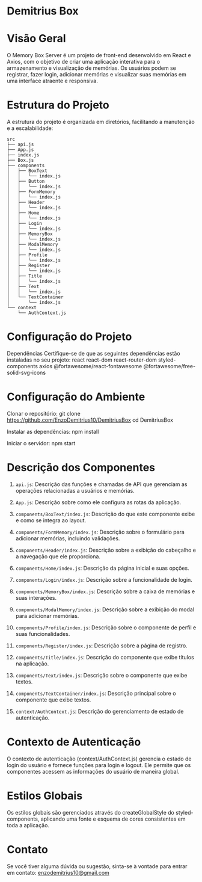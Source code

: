 # Demitrius Box

# Visão Geral
O Memory Box Server é um projeto de front-end desenvolvido em React e Axios, com o objetivo de criar uma aplicação interativa para o armazenamento e visualização de memórias. Os usuários podem se registrar, fazer login, adicionar memórias e visualizar suas memórias em uma interface atraente e responsiva.

# Estrutura do Projeto
A estrutura do projeto é organizada em diretórios, facilitando a manutenção e a escalabilidade:

```
src
├── api.js
├── App.js
├── index.js
├── Box.js
├── components
│   ├── BoxText
│   │   └── index.js
│   ├── Button
│   │   └── index.js
│   ├── FormMemory
│   │   └── index.js
│   ├── Header
│   │   └── index.js
│   ├── Home
│   │   └── index.js
│   ├── Login
│   │   └── index.js
│   ├── MemoryBox
│   │   └── index.js
│   ├── ModalMemory
│   │   └── index.js
│   ├── Profile
│   │   └── index.js
│   ├── Register
│   │   └── index.js
│   ├── Title
│   │   └── index.js
│   ├── Text
│   │   └── index.js
│   └── TextContainer
│       └── index.js
└── context
    └── AuthContext.js
```
    
# Configuração do Projeto
Dependências
Certifique-se de que as seguintes dependências estão instaladas no seu projeto:
react
react-dom
react-router-dom
styled-components
axios
@fortawesome/react-fontawesome
@fortawesome/free-solid-svg-icons

# Configuração do Ambiente
Clonar o repositório:
git clone https://github.com/EnzoDemitrius10/DemitriusBox
cd DemitriusBox

Instalar as dependências:
npm install

Iniciar o servidor:
npm start

# Descrição dos Componentes

1. `api.js`: Descrição das funções e chamadas de API que gerenciam as operações relacionadas a usuários e memórias.

2. `App.js`: Descrição sobre como ele configura as rotas da aplicação.

3. `components/BoxText/index.js`: Descrição do que este componente exibe e como se integra ao layout.

4. `components/FormMemory/index.js`: Descrição sobre o formulário para adicionar memórias, incluindo validações.

5. `components/Header/index.js`: Descrição sobre a exibição do cabeçalho e a navegação que ele proporciona.

6. `components/Home/index.js`: Descrição da página inicial e suas opções.

7. `components/Login/index.js`: Descrição sobre a funcionalidade de login.

8. `components/MemoryBox/index.js`: Descrição sobre a caixa de memórias e suas interações.

9. `components/ModalMemory/index.js`: Descrição sobre a exibição do modal para adicionar memórias.

10. `components/Profile/index.js`: Descrição sobre o componente de perfil e suas funcionalidades.

11. `components/Register/index.js`: Descrição sobre a página de registro.

12. `components/Title/index.js`: Descrição do componente que exibe títulos na aplicação.

13. `components/Text/index.js`: Descrição sobre o componente que exibe textos.

14. `components/TextContainer/index.js`: Descrição principal sobre o componente que exibe textos.

15. `context/AuthContext.js`: Descrição do gerenciamento de estado de autenticação.


# Contexto de Autenticação
O contexto de autenticação (context/AuthContext.js) gerencia o estado de login do usuário e fornece funções para login e logout. Ele permite que os componentes acessem as informações do usuário de maneira global.

# Estilos Globais
Os estilos globais são gerenciados através do createGlobalStyle do styled-components, aplicando uma fonte e esquema de cores consistentes em toda a aplicação.

# Contato
Se você tiver alguma dúvida ou sugestão, sinta-se à vontade para entrar em contato: enzodemitrius10@gmail.com
